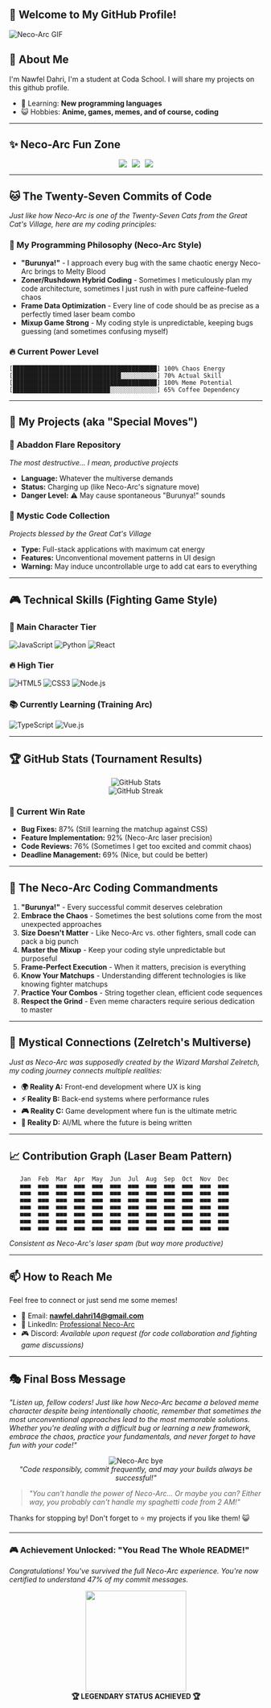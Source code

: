 ## 👋 Welcome to My GitHub Profile! 
![Neco-Arc GIF](https://media1.tenor.com/m/NCwfCG3b_y0AAAAd/neco-arc.gif)

## 🌟 About Me
I'm Nawfel Dahri, I'm a student at Coda School.
I will share my projects on this github profile.
- 🌱 Learning: **New programming languages**
- 😺 Hobbies: **Anime, games, memes, and of course, coding**

---

## ✨ Neco-Arc Fun Zone
<div style="display: flex; justify-content: center; align-items: center; gap: 10px;">
  <img src='https://i.pinimg.com/originals/e8/db/4b/e8db4b0fdb6404863eff0a8cec5fbf3b.gif'>
  <img src='https://media1.tenor.com/m/GEJd1L3LBwoAAAAC/neco-arc-neco.gif'>
  <img src='https://media.tenor.com/NDS88lmjy0wAAAAi/neco-arc-neco-arc.gif'>
</div>

---

## 🐱 The Twenty-Seven Commits of Code
*Just like how Neco-Arc is one of the Twenty-Seven Cats from the Great Cat's Village, here are my coding principles:*

### 🎯 My Programming Philosophy (Neco-Arc Style)
- **"Burunya!"** - I approach every bug with the same chaotic energy Neco-Arc brings to Melty Blood
- **Zoner/Rushdown Hybrid Coding** - Sometimes I meticulously plan my code architecture, sometimes I just rush in with pure caffeine-fueled chaos
- **Frame Data Optimization** - Every line of code should be as precise as a perfectly timed laser beam combo
- **Mixup Game Strong** - My coding style is unpredictable, keeping bugs guessing (and sometimes confusing myself)

### 🔥 Current Power Level
```
[████████████████████████████████████████] 100% Chaos Energy
[██████████████████████████████░░░░░░░░░░] 70% Actual Skill
[████████████████████████████████████████] 100% Meme Potential
[███████████████████████████░░░░░░░░░░░░░] 65% Coffee Dependency
```

---

## 🚀 My Projects (aka "Special Moves")

### 💫 **Abaddon Flare Repository** 
*The most destructive... I mean, productive projects*
- **Language:** Whatever the multiverse demands
- **Status:** Charging up (like Neco-Arc's signature move)
- **Danger Level:** ⚠️ May cause spontaneous "Burunya!" sounds

### 🌙 **Mystic Code Collection**
*Projects blessed by the Great Cat's Village*
- **Type:** Full-stack applications with maximum cat energy
- **Features:** Unconventional movement patterns in UI design
- **Warning:** May induce uncontrollable urge to add cat ears to everything

---

## 🎮 Technical Skills (Fighting Game Style)

### 💪 **Main Character Tier**
![JavaScript](https://img.shields.io/badge/JavaScript-F7DF1E?style=for-the-badge&logo=javascript&logoColor=black) ![Python](https://img.shields.io/badge/Python-3776AB?style=for-the-badge&logo=python&logoColor=white) ![React](https://img.shields.io/badge/React-20232A?style=for-the-badge&logo=react&logoColor=61DAFB)

### 🔥 **High Tier** 
![HTML5](https://img.shields.io/badge/HTML5-E34F26?style=for-the-badge&logo=html5&logoColor=white) ![CSS3](https://img.shields.io/badge/CSS3-1572B6?style=for-the-badge&logo=css3&logoColor=white) ![Node.js](https://img.shields.io/badge/Node.js-43853D?style=for-the-badge&logo=node.js&logoColor=white)

### 📚 **Currently Learning (Training Arc)**
![TypeScript](https://img.shields.io/badge/TypeScript-007ACC?style=for-the-badge&logo=typescript&logoColor=white) ![Vue.js](https://img.shields.io/badge/Vue.js-35495E?style=for-the-badge&logo=vue.js&logoColor=4FC08D)

---

## 🏆 GitHub Stats (Tournament Results)

<div align="center">
  <img src="https://github-readme-stats.vercel.app/api?username=nawfeldahri&show_icons=true&theme=tokyonight&hide_border=true&count_private=true" alt="GitHub Stats" />
  <br>
  <img src="https://github-readme-streak-stats.herokuapp.com/?user=nawfeldahri&theme=tokyonight&hide_border=true" alt="GitHub Streak" />
</div>

### 🎯 Current Win Rate
- **Bug Fixes:** 87% (Still learning the matchup against CSS)
- **Feature Implementation:** 92% (Neco-Arc laser precision)
- **Code Reviews:** 76% (Sometimes I get too excited and commit chaos)
- **Deadline Management:** 69% (Nice, but could be better)

---

## 🌟 The Neco-Arc Coding Commandments

1. **"Burunya!"** - Every successful commit deserves celebration
2. **Embrace the Chaos** - Sometimes the best solutions come from the most unexpected approaches
3. **Size Doesn't Matter** - Like Neco-Arc vs. other fighters, small code can pack a big punch
4. **Master the Mixup** - Keep your coding style unpredictable but purposeful
5. **Frame-Perfect Execution** - When it matters, precision is everything
6. **Know Your Matchups** - Understanding different technologies is like knowing fighter matchups
7. **Practice Your Combos** - String together clean, efficient code sequences
8. **Respect the Grind** - Even meme characters require serious dedication to master

---

## 🔮 Mystical Connections (Zelretch's Multiverse)

*Just as Neco-Arc was supposedly created by the Wizard Marshal Zelretch, my coding journey connects multiple realities:*

- **🌍 Reality A:** Front-end development where UX is king
- **⚡ Reality B:** Back-end systems where performance rules
- **🎮 Reality C:** Game development where fun is the ultimate metric
- **🤖 Reality D:** AI/ML where the future is being written

---

## 📈 Contribution Graph (Laser Beam Pattern)
```
   Jan  Feb  Mar  Apr  May  Jun  Jul  Aug  Sep  Oct  Nov  Dec
   ■■■  ■■■  ■■■  ■■■  ■■■  ■■■  ■■■  ■■■  ■■■  ■■■  ■■■  ■■■
   ■■■  ■■■  ■■■  ■■■  ■■■  ■■■  ■■■  ■■■  ■■■  ■■■  ■■■  ■■■
   ■■■  ■■■  ■■■  ■■■  ■■■  ■■■  ■■■  ■■■  ■■■  ■■■  ■■■  ■■■
   ■■■  ■■■  ■■■  ■■■  ■■■  ■■■  ■■■  ■■■  ■■■  ■■■  ■■■  ■■■
   ■■■  ■■■  ■■■  ■■■  ■■■  ■■■  ■■■  ■■■  ■■■  ■■■  ■■■  ■■■
   ■■■  ■■■  ■■■  ■■■  ■■■  ■■■  ■■■  ■■■  ■■■  ■■■  ■■■  ■■■
   ■■■  ■■■  ■■■  ■■■  ■■■  ■■■  ■■■  ■■■  ■■■  ■■■  ■■■  ■■■
```
*Consistent as Neco-Arc's laser spam (but way more productive)*

---

## 📫 How to Reach Me
Feel free to connect or just send me some memes!
- 📧 Email: **nawfel.dahri14@gmail.com**
- 💼 LinkedIn: <a href='https://www.linkedin.com/in/nawfel-dahri-5b4b8133a/'>Professional Neco-Arc</a>
- 🎮 Discord: *Available upon request (for code collaboration and fighting game discussions)*

---

## 🎭 Final Boss Message

*"Listen up, fellow coders! Just like how Neco-Arc became a beloved meme character despite being intentionally chaotic, remember that sometimes the most unconventional approaches lead to the most memorable solutions. Whether you're dealing with a difficult bug or learning a new framework, embrace the chaos, practice your fundamentals, and never forget to have fun with your code!"*

<div align="center">
  <img src="https://media1.tenor.com/m/15iDBQKhU8oAAAAd/neco-arc-bye.gif" alt="Neco-Arc bye"/>
  <br>
  <em>"Code responsibly, commit frequently, and may your builds always be successful!"</em>
</div>

> *"You can't handle the power of Neco-Arc... Or maybe you can? Either way, you probably can't handle my spaghetti code from 2 AM!"*

Thanks for stopping by! Don't forget to ⭐️ my projects if you like them! 😺

---

### 🎮 Achievement Unlocked: "You Read The Whole README!"
*Congratulations! You've survived the full Neco-Arc experience. You're now certified to understand 47% of my commit messages.*

<div align="center">
  <img src="https://media1.tenor.com/m/GEJd1L3LBwoAAAAC/neco-arc-neco.gif" width="200"/>
  <br>
  <strong>🏆 LEGENDARY STATUS ACHIEVED 🏆</strong>
</di
